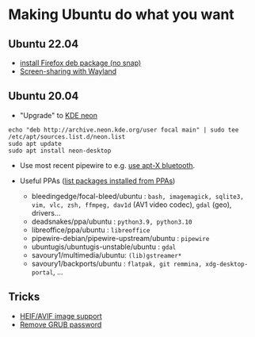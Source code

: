 # Making Ubuntu do what you want

## Ubuntu 22.04

* [install Firefox deb package (no snap)](https://askubuntu.com/a/1404401/220798)
* [Screen-sharing with Wayland](https://askubuntu.com/a/1398720/220798)

## Ubuntu 20.04

* "Upgrade" to [KDE neon](https://neon.kde.org/index)

```
echo "deb http://archive.neon.kde.org/user focal main" | sudo tee /etc/apt/sources.list.d/neon.list
sudo apt update
sudo apt install neon-desktop
```

* Use most recent pipewire to e.g. [use apt-X bluetooth](https://askubuntu.com/a/1364896/220798).

* Useful PPAs ([list packages installed from PPAs](https://askubuntu.com/a/1320843/220798))

  * bleedingedge/focal-bleed/ubuntu : `bash, imagemagick, sqlite3, vim, vlc, zsh, ffmpeg, dav1d` (AV1 video codec), `gdal` (geo), drivers...
  * deadsnakes/ppa/ubuntu : `python3.9, python3.10`
  * libreoffice/ppa/ubuntu : `libreoffice`
  * pipewire-debian/pipewire-upstream/ubuntu : `pipewire`
  * ubuntugis/ubuntugis-unstable/ubuntu : `gdal`
  * savoury1/multimedia/ubuntu: `(lib)gstreamer*`
  * savoury1/backports/ubuntu : `flatpak, git remmina, xdg-desktop-portal`, ...

## Tricks

* [HEIF/AVIF image support](https://askubuntu.com/a/965306/220798)
* [Remove GRUB password](https://askubuntu.com/a/1084922/220798)

